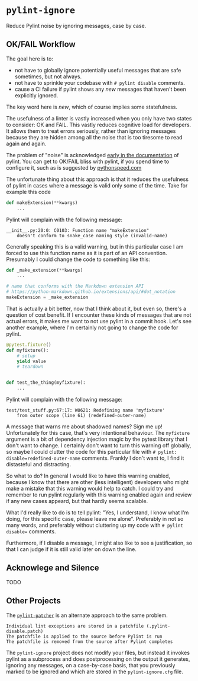 # `pylint-ignore`

Reduce Pylint noise by ignoring messages, case by case.


## OK/FAIL Workflow

The goal here is to:

 - not have to globally ignore potentially useful messages that are safe sometimes, but not always.
 - not have to sprinkle your codebase with `# pylint disable` comments.
 - cause a CI failure if pylint shows any *new* messages that haven't been explicitly ignored.

The key word here is *new*, which of course implies some statefulness.



The usefulness of a linter is vastly increased when you only have two
states to consider: OK and FAIL. This vastly reduces cognitive load for
developers. It allows them to treat errors seriously, rather than ignoring
messages because they are hidden among all the noise that is too tiresome
to read again and again.

The problem of "noise" is acknowledged [early in the
documentation](http://pylint.pycqa.org/en/stable/tutorial.html) of pylint.
You can get to OK/FAIL bliss with pylint, if you spend time to configure
it, such as is suggested by
[pythonspeed.com](https://pythonspeed.com/articles/pylint/)

The unfortunate thing about this approach is that it reduces the
usefulness of pylint in cases where a message is valid only some of
the time. Take for example this code

```python
def makeExtension(**kwargs)
    ...
```

Pylint will complain with the following message:

```
__init__.py:20:0: C0103: Function name "makeExtension"
    doesn't conform to snake_case naming style (invalid-name)
```

Generally speaking this is a valid warning, but in this particular
case I am forced to use this function name as it is part of an API
convention. Presumably I could change the code to something like this:

```python
def _make_extension(**kwargs)
    ...

# name that conforms with the Markdown extension API
# https://python-markdown.github.io/extensions/api/#dot_notation
makeExtension = _make_extension
```

That is actually a bit better, now that I think about it, but even so, there's a question of cost benefit. If I encounter these kinds of messages that are not actual errors, it makes me want to not use pylint in a commit hook. Let's see another example, where I'm certainly not going to change the code for pylint.

```python
@pytest.fixture()
def myfixture():
    # setup
    yield value
    # teardown


def test_the_thing(myfixture):
    ...
```

Pylint will complain with the following message:

```
test/test_stuff.py:67:17: W0621: Redefining name 'myfixture'
    from outer scope (line 61) (redefined-outer-name)
```

A message that warns me about shadowed names? Sign me up! Unfortunately
for this case, that's very intentional behaviour. The `myfixture` argument
is a bit of dependency injection magic by the pytest library that I don't
want to change. I certainly don't want to turn this warning off globally,
so maybe I could clutter the code for this particular file with `# pylint:
disable=redefined-outer-name` comments. Frankly I don't want to, I find it
distasteful and distracting.

So what to do? In general I would like to have this warning enabled,
because I know that there are other (less intelligent) developers who
might make a mistake that this warning would help to catch. I could
try and remember to run pylint regularly with this warning enabled
again and review if any new cases appeard, but that hardly seems
scalable.

What I'd really like to do is to tell pylint: "Yes, I understand, I
know what I'm doing, for this specific case, please leave me alone".
Preferably in not so many words, and preferably without cluttering up
my code with `# pylint disable=` comments.

Furthermore, if I disable a message, I might also like to see a
justification, so that I can judge if it is still valid later on down the
line.


## Acknowlege and Silence

TODO


## Other Projects

The [`pylint-patcher`](https://pypi.org/project/pylint-patcher/) is an alternate approach to the same problem.

    Individual lint exceptions are stored in a patchfile (.pylint-disable.patch)
    The patchfile is applied to the source before Pylint is run
    The patchfile is removed from the source after Pylint completes

The `pylint-ignore` project does not modify your files, but instead it invokes pylint as a subprocess and does postprocessing on the output it generates, ignoring any messages, on a case-by-case basis, that you previously marked to be ignored and which are stored in the `pylint-ignore.cfg` file.


